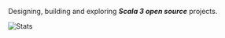 Designing, building and exploring ***Scala 3 open source*** projects.

<!-- Top Github annual commit number: ***14,374*** -->
<!-- Top Github monthly commit number: ***1,793*** -->

![Stats](https://github-readme-stats.vercel.app/api?username=objektwerks&show_icons=true&hide_border=true)
